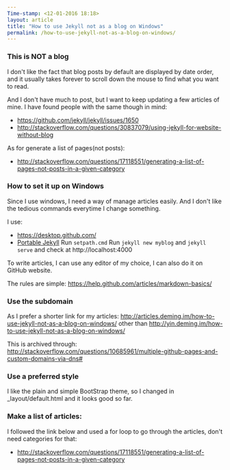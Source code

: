 ```yaml
---
Time-stamp: <12-01-2016 18:18>
layout: article
title: "How to use Jekyll not as a blog on Windows"
permalink: /how-to-use-jekyll-not-as-a-blog-on-windows/
---
```


### This is NOT a blog

I don't like the fact that blog posts by default are displayed by date order, and it usually takes forever to scroll down the mouse to find what you want to read.

And I don't have much to post, but I want to keep updating a few articles of mine. I have found people with the same though in mind:
- https://github.com/jekyll/jekyll/issues/1650
- http://stackoverflow.com/questions/30837079/using-jekyll-for-website-without-blog

As for generate a list of pages(not posts):
- http://stackoverflow.com/questions/17118551/generating-a-list-of-pages-not-posts-in-a-given-category

### How to set it up on Windows

Since I use windows, I need a way of manage articles easily. And I don't like the tedious commands everytime I change something.

I use:
- https://desktop.github.com/
- [Portable Jekyll](https://github.com/madhur/PortableJekyll)
  Run `setpath.cmd`
  Run `jekyll new myblog` and `jekyll serve` and check at http://localhost:4000

To write articles, I can use any editor of my choice, I can also do it on GitHub website.

The rules are simple:
https://help.github.com/articles/markdown-basics/

### Use the subdomain

As I prefer a shorter link for my articles:
http://articles.deming.im/how-to-use-jekyll-not-as-a-blog-on-windows/
other than
http://yin.deming.im/how-to-use-jekyll-not-as-a-blog-on-windows/

This is archived through:
http://stackoverflow.com/questions/10685961/multiple-github-pages-and-custom-domains-via-dns#

### Use a preferred style

I like the plain and simple BootStrap theme, so I changed in _layout/default.html and it looks good so far.

### Make a list of articles:

I followed the link below and used a for loop to go through the articles, don't need categories for that:
- http://stackoverflow.com/questions/17118551/generating-a-list-of-pages-not-posts-in-a-given-category

